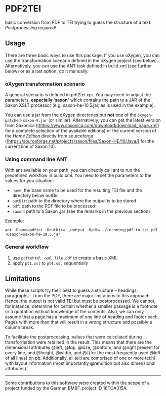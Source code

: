 # PDF2TEI

basic conversion from PDF to TEI trying to guess the structure of a text. *Postprocessing required!*

## Usage

There are three basic ways to use this package. If you use oXygen, you can use the transformation scenario defined in
the oXygen project (see below). Alternatively, you can use the ANT task defined in build.xml (see further below) or as a
last option, do it manually.

### oXygen transformation scenario
A general scenario is defined in pdf2tei.xpr. You may need to adjust the parameters, **especially 'saxon'** which
contains the path to a JAR of the Saxon XSLT processor (e.g. saxon-he-10.5.jar, as is used in the example).

You can use
a jar from the oXygen directories but **not** one of the `oxygen-patched-saxon-9.jar` (or similar). Alternatively, you
can get the latest version from Saxonica ([https://www.saxonica.com/download/download_page.xml] for a complete selection
of the available editions) or the current version of the _Home Edition_ directly from sourceforge
([https://sourceforge.net/projects/saxon/files/Saxon-HE/10/Java/] for the current line of Saxon 10).

### Using command line ANT
With ant available on your path, you can directly call ant to run the predefined workflow in build.xml. You need to set
the parameters to the values for you situation:
- `name`: the base name to be used for the resulting TEI file and the directory below outDir
- `outDir`: path to the directory where the output is to be stored
- `pdf`: path to the PDF file to be processed
- `saxon`: path to a Saxon .jar (see the remarks in the previous section)

Example:
```
ant -Dname=pdftei -DoutDir=../output -Dpdf=../incoming/pdf-to-tei.pdf -Dsaxon=saxon-he-10.5.jar
```

### General workflow
1. use `pdftohtml -xml file.pdf` to create a basic XML
1. apply `pt1.xsl` to `pt4.xsl` sequentially

## Limitations
While these scripts try their best to guess a structure – headings, paragraphs – from the PDF, there are major
limitations to this approach. Hence, the output is not valid TEI but must be postprocessed.
We cannot, for instance, determine for certain whether a smaller passage is a footnote or a quotation without knowledge
of the contents. Also, we can only assume that a page has a maximum of one line of heading and footer each. Pages with
more than that will result in a wrong structure and possibly a column break.

To facilitate the postprocessing, values that were calculated during transformation were retained in the result. This
means that there are the dimensional attributes @left, @top, @size, @bottom, and @right present for every line, and
@height, @width, and @l (for the most frequently used @left of all lines) on pb.
Additionally, all tei:l are comprised of one or more tei:hi with layout information (most importantly @rendition but
also dimensional attributes).

---

Some contributions to this software were created within the scope of a project funded by the German BMBF, project ID 16TOA015A.

